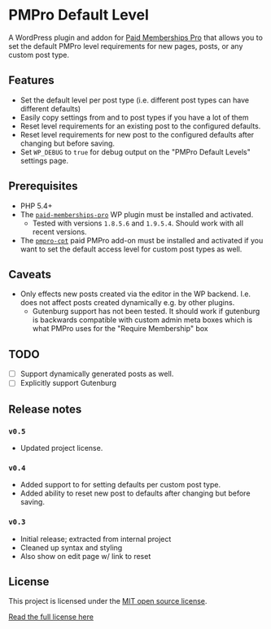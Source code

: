 # PMPro Default Level

A WordPress plugin and addon for [Paid Memberships Pro](https://paidmembershipspro.com/) that allows you to
set the default PMPro level requirements for new pages, posts, or any custom post type.

## Features

 - Set the default level per post type (i.e. different post types can have different defaults)
 - Easily copy settings from and to post types if you have a lot of them
 - Reset level requirements for an existing post to the configured defaults.
 - Reset level requirements for new post to the configured defaults after changing but before saving.
 - Set `WP_DEBUG` to `true` for debug output on the "PMPro Default Levels" settings page.

## Prerequisites

 - PHP 5.4+
 - The [`paid-memberships-pro`](https://paidmembershipspro.com/) WP plugin must be installed and activated.
    - Tested with versions `1.8.5.6` and `1.9.5.4`. Should work with all recent versions.
 - The [`pmpro-cpt`](https://www.paidmembershipspro.com/add-ons/custom-post-type-membership-access/) paid PMPro
   add-on must be installed and activated if you want to set the default access level for custom post types as
   well.

## Caveats

 - Only effects new posts created via the editor in the WP backend. I.e. does not affect posts created
   dynamically e.g. by other plugins.
    - Gutenburg support has not been tested. It should work if gutenburg is backwards compatible with custom
      admin meta boxes which is what PMPro uses for the "Require Membership" box

## TODO

 - [ ] Support dynamically generated posts as well.
 - [ ] Explicitly support Gutenburg

## Release notes

### `v0.5`

 - Updated project license.

### `v0.4`

 - Added support to for setting defaults per custom post type.
 - Added ability to reset new post to defaults after changing but before saving.

### `v0.3`

 - Initial release; extracted from internal project
 - Cleaned up syntax and styling
 - Also show on edit page w/ link to reset

## License

This project is licensed under the [MIT open source license](https://opensource.org/licenses/MIT).

[Read the full license here](./LICENSE)
